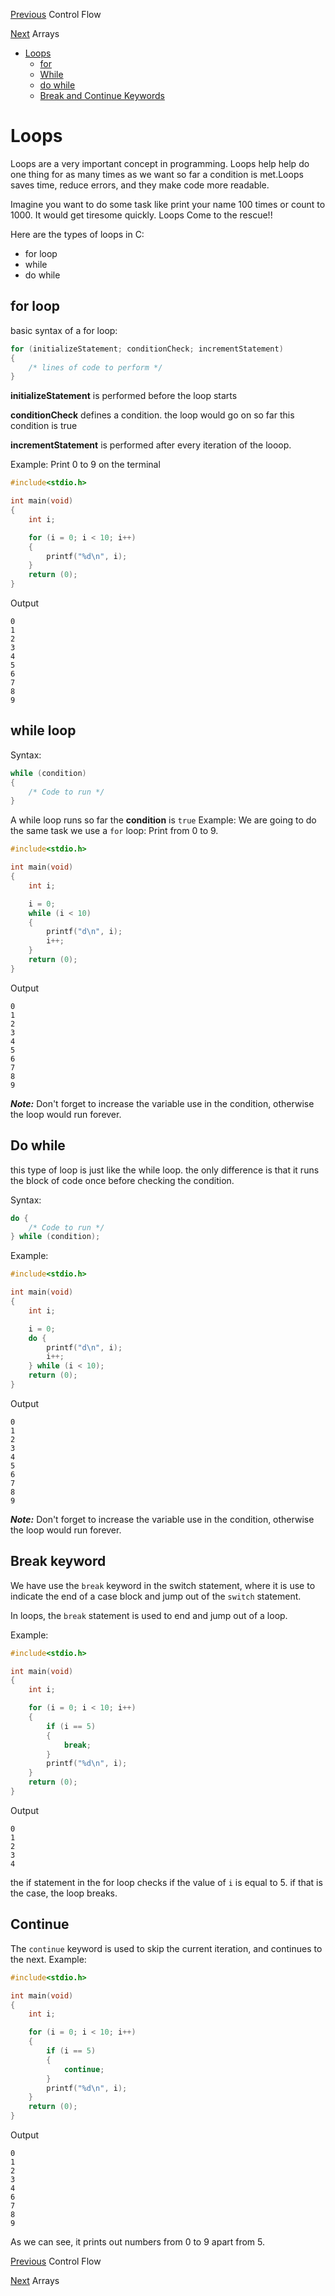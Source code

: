 [Previous](../04_Control_flow/control_flow.md) Control Flow

[Next](../06_Arrays/arrays.md) Arrays

* [Loops](./loops.md#loops)
	* [for](./loops.md#for-loop)
	* [While](./loops.md#while-loop)
	* [do while](./loops.md#do-while)
	* [Break and Continue Keywords](./loops.md#break-keyword)

# Loops

Loops are a very important concept in programming. Loops help help do one thing for as many times as we want so far a condition is met.Loops saves time, reduce errors, and they make code more readable.

Imagine you want to do some task like print your name 100 times or count to 1000. It would get tiresome quickly. Loops Come to the rescue!!

Here are the types of loops in C:
* for loop
* while
* do while

## for loop
basic syntax of a for loop:

```C
for (initializeStatement; conditionCheck; incrementStatement)
{
	/* lines of code to perform */
}
```
**initializeStatement** is performed before the loop starts

**conditionCheck** defines a condition. the loop would go on so far this condition is true

**incrementStatement** is performed after every iteration of the looop.

Example:
Print 0 to 9 on the terminal
```C
#include<stdio.h>

int main(void)
{
	int i;

	for (i = 0; i < 10; i++)
	{
		printf("%d\n", i);
	}
	return (0);
}
```
Output
```
0
1
2
3
4
5
6
7
8
9

```

## while loop
Syntax:
```C
while (condition)
{
	/* Code to run */
}
```

A while loop runs so far the **condition** is ``true``
Example:
We are going to do the same task we use a ``for`` loop: Print from 0 to 9.

```c
#include<stdio.h>

int main(void)
{
	int i;

	i = 0;
	while (i < 10)
	{
		printf("d\n", i);
		i++;
	}
	return (0);
}
```
Output
```
0
1
2
3
4
5
6
7
8
9

```

***Note:*** Don't forget to increase the variable use in the condition, otherwise the loop would run forever.

## Do while
this type of loop is just like the while loop. the only difference is that it runs the block of code once before checking the condition.

Syntax:
```C
do {
	/* Code to run */
} while (condition);
```
Example:

```c
#include<stdio.h>

int main(void)
{
	int i;

	i = 0;
	do {
		printf("d\n", i);
		i++;
	} while (i < 10);
	return (0);
}
```
Output
```
0
1
2
3
4
5
6
7
8
9

```
***Note:*** Don't forget to increase the variable use in the condition, otherwise the loop would run forever.
## Break keyword
We have use the ``break`` keyword in the switch statement, where it is use to indicate the end of a case block and jump out of the ``switch`` statement.

In loops, the ``break`` statement is used to end and jump out of a loop.

Example:
```C
#include<stdio.h>

int main(void)
{
	int i;

	for (i = 0; i < 10; i++)
	{
		if (i == 5)
		{
			break;
		}
		printf("%d\n", i);
	}
	return (0);
}
```
Output
```
0
1
2
3
4

```
the if statement in the for loop checks if the value of ``i`` is equal to 5. if that is the case, the loop breaks.

## Continue
The ``continue`` keyword is used to skip the current iteration, and continues to the next.
Example:
```C
#include<stdio.h>

int main(void)
{
	int i;

	for (i = 0; i < 10; i++)
	{
		if (i == 5)
		{
			continue;
		}
		printf("%d\n", i);
	}
	return (0);
}
```
Output
```
0
1
2
3
4
6
7
8
9

```
As we can see, it prints out numbers from 0 to 9 apart from 5.

[Previous](../04_Control_flow/control_flow.md) Control Flow

[Next](../06_Arrays/arrays.md) Arrays